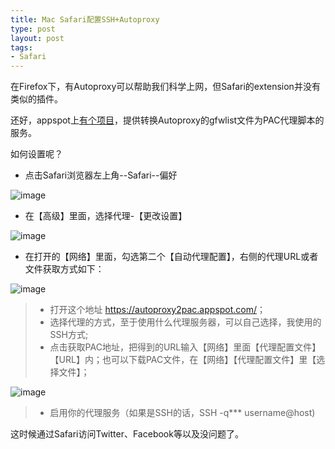 ```yaml
--- 
title: Mac Safari配置SSH+Autoproxy
type: post
layout: post
tags: 
- Safari
---
```



在Firefox下，有Autoproxy可以帮助我们科学上网，但Safari的extension并没有类似的插件。

还好，appspot上[有个项目](https://autoproxy2pac.appspot.com/)，提供转换Autoproxy的gfwlist文件为PAC代理脚本的服务。

如何设置呢？

+ 点击Safari浏览器左上角--Safari--偏好

![image](http://i1218.photobucket.com/albums/dd413/nourlcn/Ownlinux/2012-12-0841150.png)

+ 在【高级】里面，选择代理-【更改设置】

![image](http://i1218.photobucket.com/albums/dd413/nourlcn/Ownlinux/2012-12-0841305.png)

+ 在打开的【网络】里面，勾选第二个【自动代理配置】，右侧的代理URL或者文件获取方式如下：

![image](http://i1218.photobucket.com/albums/dd413/nourlcn/Ownlinux/2012-12-0841335.png)

> + 打开这个地址 <https://autoproxy2pac.appspot.com/>；
> + 选择代理的方式，至于使用什么代理服务器，可以自己选择，我使用的SSH方式;
> + 点击获取PAC地址，把得到的URL输入【网络】里面【代理配置文件】【URL】内；也可以下载PAC文件，在【网络】【代理配置文件】里【选择文件】；

![image](http://i1218.photobucket.com/albums/dd413/nourlcn/Ownlinux/2012-12-0841837.png)

> + 启用你的代理服务（如果是SSH的话，SSH -q*** username@host)

这时候通过Safari访问Twitter、Facebook等以及没问题了。






